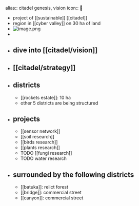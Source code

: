 alias:: citadel genesis, vision
icon:: 🧬

- project of [[sustainable]] [[citadel]]
- region in [[cyber valley]] on 30 ha of land
- ![image.png](../assets/image_1725878222276_0.png)
-
- ## dive into [[citadel/vision]]
- ## [[citadel/strategy]]
- ## districts
	- [[rockets estate]]: 10 ha
	- other 5 districts are being structured
- ## projects
	- [[sensor network]]
	- [[soil research]]
	- [[birds research]]
	- [[plants research]]
	- TODO [[fungi research]]
	- TODO water research
- ## surrounded by the following districts
	- [[batuka]]: relict forest
	- [[bridge]]: commercial street
	- [[canyon]]: commercial street